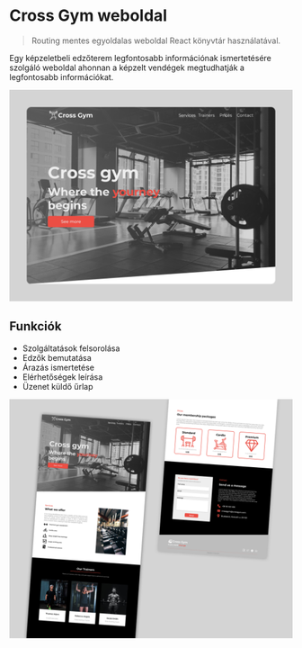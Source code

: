 # Cross Gym weboldal

> Routing mentes egyoldalas weboldal React könyvtár használatával.

Egy képzeletbeli edzőterem legfontosabb információnak ismertetésére szolgáló weboldal ahonnan a képzelt vendégek megtudhatják a legfontosabb információkat.

![screenshot](https://github.com/Gkristof96/Brand_v2/blob/master/Brand_small-mockup_v1.png)

## Funkciók

- Szolgáltatások felsorolása
- Edzők bemutatása
- Árazás ismertetése
- Elérhetőségek leírása
- Üzenet küldő űrlap




![screenshot](https://github.com/Gkristof96/Brand_v2/blob/master/Brand_mockup_v3.png)
